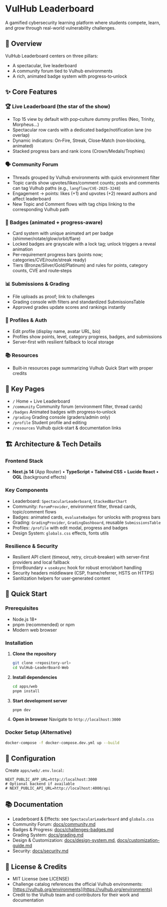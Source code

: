 # VulHub Leaderboard

A gamified cybersecurity learning platform where students compete, learn, and grow through real-world vulnerability challenges.

## 🎯 Overview

VulHub Leaderboard centers on three pillars:
- A spectacular, live leaderboard
- A community forum tied to Vulhub environments
- A rich, animated badge system with progress‑to‑unlock

## ✨ Core Features

### 🏆 Live Leaderboard (the star of the show)
- Top 15 view by default with pop‑culture dummy profiles (Neo, Trinity, Morpheus...)
- Spectacular row cards with a dedicated badge/notification lane (no overlap)
- Dynamic indicators: On‑Fire, Streak, Close‑Match (non‑blocking, animated)
- Stacked progress bars and rank icons (Crown/Medals/Trophies)

### 🗣️ Community Forum
- Threads grouped by Vulhub environments with quick environment filter
- Topic cards show upvotes/likes/comment counts; posts and comments can tag Vulhub paths (e.g., `langflow/CVE-2025-3248`)
- Engagement → points: likes (+1) and upvotes (+2) reward authors and affect leaderboard
- New Topic and Comment flows with tag chips linking to the corresponding Vulhub path

### 🏅 Badges (animated + progress‑aware)
- Card system with unique animated art per badge (shimmer/rotate/glow/orbit/flare)
- Locked badges are grayscale with a lock tag; unlock triggers a reveal animation
- Per‑requirement progress bars (points now; categories/CVE/route/streak ready)
- Tiers (Bronze/Silver/Gold/Platinum) and rules for points, category counts, CVE and route‑steps

### 📊 Submissions & Grading
- File uploads as proof; link to challenges
- Grading console with filters and standardized SubmissionsTable
- Approved grades update scores and rankings instantly

### 🔐 Profiles & Auth
- Edit profile (display name, avatar URL, bio)
- Profiles show points, level, category progress, badges, and submissions
- Server‑first with resilient fallback to local storage

### 📚 Resources
- Built‑in resources page summarizing Vulhub Quick Start with proper credits

## 🧭 Key Pages
- `/` Home + Live Leaderboard
- `/community` Community forum (environment filter, thread cards)
- `/badges` Animated badges with progress‑to‑unlock
- `/grading` Grading console (graders/admin only)
- `/profile` Student profile and editing
- `/resources` Vulhub quick‑start & documentation links

## 🏗️ Architecture & Tech Details

### Frontend Stack
- **Next.js 14** (App Router) • **TypeScript** • **Tailwind CSS** • **Lucide React** • **OGL** (background effects)

### Key Components
- Leaderboard: `SpectacularLeaderboard`, `StackedBarChart`
- Community: `ForumProvider`, environment filter, thread cards, topic/comment flows
- Badges: animated cards, `evaluateBadges` for unlocks with progress bars
- Grading: `GradingProvider`, `GradingDashboard`, reusable `SubmissionsTable`
- Profiles: `/profile` with edit modal, progress and badges
- Design System: `globals.css` effects, fonts utils

### Resilience & Security
- Resilient API client (timeout, retry, circuit‑breaker) with server‑first providers and local fallback
- ErrorBoundary + `useAsync` hook for robust error/abort handling
- Security headers middleware (CSP, frame/referrer, HSTS on HTTPS)
- Sanitization helpers for user‑generated content

## 🚀 Quick Start

### Prerequisites
- Node.js 18+
- pnpm (recommended) or npm
- Modern web browser

### Installation

1. **Clone the repository**
   ```bash
   git clone <repository-url>
   cd VulHub-LeaderBoard-Web
   ```

2. **Install dependencies**
   ```bash
   cd apps/web
   pnpm install
   ```

3. **Start development server**
   ```bash
   pnpm dev
   ```

4. **Open in browser**
   Navigate to `http://localhost:3000`

### Docker Setup (Alternative)
```bash
docker-compose -f docker-compose.dev.yml up --build
```

## 🔧 Configuration

Create `apps/web/.env.local`:
```env
NEXT_PUBLIC_APP_URL=http://localhost:3000
# Optional backend if available
# NEXT_PUBLIC_API_URL=http://localhost:4000/api
```

## 📚 Documentation
- Leaderboard & Effects: see `SpectacularLeaderboard` and `globals.css`
- Community Forum: [docs/community.md](./src/docs/community.md)
- Badges & Progress: [docs/challenges-badges.md](./src/docs/challenges-badges.md)
- Grading System: [docs/grading.md](./src/docs/grading.md)
- Design & Customization: [docs/design-system.md](./src/docs/design-system.md), [docs/customization-guide.md](./src/docs/customization-guide.md)
- Security: [docs/security.md](./src/docs/security.md)

## 📄 License & Credits
- MIT License (see LICENSE)
- Challenge catalog references the official Vulhub environments: [https://vulhub.org/environments](https://vulhub.org/environments)
- Credit to the Vulhub team and contributors for their work and documentation